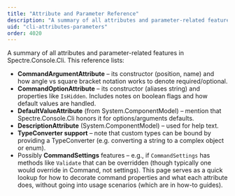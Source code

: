 ```yaml
---
title: "Attribute and Parameter Reference"
description: "A summary of all attributes and parameter-related features in Spectre.Console.Cli"
uid: "cli-attributes-parameters"
order: 4020
---
```


A summary of all attributes and parameter-related features in Spectre.Console.Cli. This reference lists:

* **CommandArgumentAttribute** – its constructor (position, name) and how angle vs square bracket notation works to denote required/optional.
* **CommandOptionAttribute** – its constructor (aliases string) and properties like `IsHidden`. Includes notes on boolean flags and how default values are handled.
* **DefaultValueAttribute** (from System.ComponentModel) – mention that Spectre.Console.Cli honors it for options/arguments defaults.
* **DescriptionAttribute** (System.ComponentModel) – used for help text.
* **TypeConverter support** – note that custom types can be bound by providing a TypeConverter (e.g. converting a string to a complex object or enum).
* Possibly **CommandSettings** features – e.g., if `CommandSettings` has methods like `Validate` that can be overridden (though typically one would override in Command, not settings).
  This page serves as a quick lookup for how to decorate command properties and what each attribute does, without going into usage scenarios (which are in how-to guides).